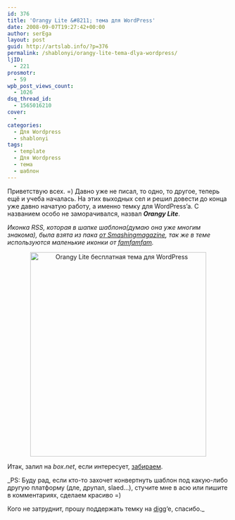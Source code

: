 ```yaml
---
id: 376
title: 'Orangy Lite &#8211; тема для WordPress'
date: 2008-09-07T19:27:42+00:00
author: serEga
layout: post
guid: http://artslab.info/?p=376
permalink: /shablonyi/orangy-lite-tema-dlya-wordpress/
ljID:
  - 221
prosmotr:
  - 59
wpb_post_views_count:
  - 1026
dsq_thread_id:
  - 1565016210
cover:
  -
categories:
  - Для Wordpress
  - shablonyi
tags:
  - template
  - Для Wordpress
  - тема
  - шаблон
---
```

Приветствую всех. =) Давно уже не писал, то одно, то другое, теперь ещё и учеба началась. На этих выходных сел и решил довести до конца уже давно начатую работу, а именно темку для WordPress&#8217;a. С названием особо не заморачивался, назвал **_Orangy Lite_**.

_Иконка RSS, которая в шапке шаблона(думаю она уже многим знакома), была взята из пака <a href="http://www.smashingmagazine.com/2008/04/01/fresh-free-and-gorgeous-rssfeed-icons/" target="_blank">от Smashingmagazine</a>, так же в теме используются маленькие иконки от <a href="http://www.famfamfam.com/lab/icons/" target="_blank">famfamfam</a>._

<p style="text-align: center;">
  <a href="{{site.img_cdn}}/orangy.jpg" rel="lightbox"><img class="aligncenter" title="orangy_prev_mini" src="{{site.img_cdn}}/orangy_prev_mini.jpg" alt="Orangy Lite бесплатная тема для WordPress" width="400" height="464" /></a>
</p>

Итак, залил на _box.net_, если интересует, <a href="http://www.box.net/shared/u7o5ah4n4y" target="_blank">забираем</a>.

_PS: Буду рад, если кто-то захочет конвертнуть шаблон под какую-либо другую платформу (дле, друпал, slaed&#8230;), стучите мне в асю или пишите в комментариях, сделаем красиво =)

Кого не затруднит, прошу поддержать темку на <a href="http://digg.com/design/Orangy_lite_Theme_for_Wordpress" target="_blank">digg</a>&#8216;e, спасибо._